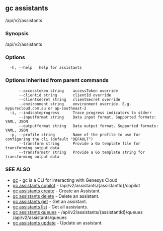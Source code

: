 ## gc assistants

/api/v2/assistants

### Synopsis

/api/v2/assistants

### Options

```
  -h, --help   help for assistants
```

### Options inherited from parent commands

```
      --accesstoken string    accessToken override
      --clientid string       clientId override
      --clientsecret string   clientSecret override
      --environment string    environment override. E.g. mypurecloud.com.au or ap-southeast-2
  -i, --indicateprogress      Trace progress indicators to stderr
      --inputformat string    Data input format. Supported formats: YAML, JSON
      --outputformat string   Data output format. Supported formats: YAML, JSON
  -p, --profile string        Name of the profile to use for configuring the cli (default "DEFAULT")
      --transform string      Provide a Go template file for transforming output data
      --transformstr string   Provide a Go template string for transforming output data
```

### SEE ALSO

* [gc](gc.html)	 - gc is a CLI for interacting with Genesys Cloud
* [gc assistants copilot](gc_assistants_copilot.html)	 - /api/v2/assistants/{assistantId}/copilot
* [gc assistants create](gc_assistants_create.html)	 - Create an Assistant.
* [gc assistants delete](gc_assistants_delete.html)	 - Delete an assistant.
* [gc assistants get](gc_assistants_get.html)	 - Get an assistant.
* [gc assistants list](gc_assistants_list.html)	 - Get all assistants.
* [gc assistants queues](gc_assistants_queues.html)	 - /api/v2/assistants/{assistantId}/queues /api/v2/assistants/queues
* [gc assistants update](gc_assistants_update.html)	 - Update an assistant.


